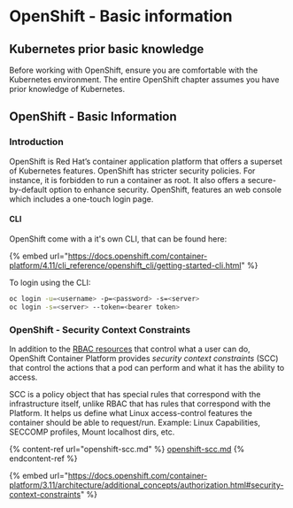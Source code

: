 # OpenShift - Basic information

## Kubernetes prior b**asic knowledge** <a href="#a94e" id="a94e"></a>

Before working with OpenShift, ensure you are comfortable with the Kubernetes environment. The entire OpenShift chapter assumes you have prior knowledge of Kubernetes.

## OpenShift - Basic Information

### Introduction

OpenShift is Red Hat’s container application platform that offers a superset of Kubernetes features. OpenShift has stricter security policies. For instance, it is forbidden to run a container as root. It also offers a secure-by-default option to enhance security. OpenShift, features an web console which includes a one-touch login page.

#### CLI

OpenShift come with a it's own CLI, that can be found here:

{% embed url="https://docs.openshift.com/container-platform/4.11/cli_reference/openshift_cli/getting-started-cli.html" %}

To login using the CLI:

```bash
oc login -u=<username> -p=<password> -s=<server>
oc login -s=<server> --token=<bearer token>
```

### **OpenShift - Security Context Constraints** <a href="#a94e" id="a94e"></a>

In addition to the [RBAC resources](https://docs.openshift.com/container-platform/3.11/architecture/additional\_concepts/authorization.html#architecture-additional-concepts-authorization) that control what a user can do, OpenShift Container Platform provides _security context constraints_ (SCC) that control the actions that a pod can perform and what it has the ability to access.

SCC is a policy object that has special rules that correspond with the infrastructure itself, unlike RBAC that has rules that correspond with the Platform. It helps us define what Linux access-control features the container should be able to request/run. Example: Linux Capabilities, SECCOMP profiles, Mount localhost dirs, etc.

{% content-ref url="openshift-scc.md" %}
[openshift-scc.md](openshift-scc.md)
{% endcontent-ref %}

{% embed url="https://docs.openshift.com/container-platform/3.11/architecture/additional_concepts/authorization.html#security-context-constraints" %}
